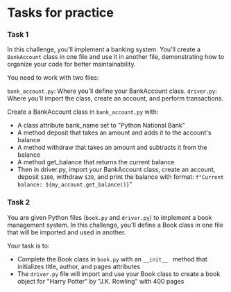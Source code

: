 # Tasks for practice

###  Task 1
In this challenge, you'll implement a banking system. You'll create a `BankAccount` class in one file and use it in another file, demonstrating how to organize your code for better maintainability.

You need to work with two files:

`bank_account.py`: Where you'll define your BankAccount class.
`driver.py`: Where you'll import the class, create an account, and perform transactions.

Create a BankAccount class in `bank_account.py` with:

- A class attribute bank_name set to "Python National Bank"
- A method deposit that takes an amount and adds it to the account's balance
- A method withdraw that takes an amount and subtracts it from the balance
- A method get_balance that returns the current balance
- Then in driver.py, import your BankAccount class, create an account, deposit `$100`, withdraw `$30`, and print the balance with format: `f"Current balance: ${my_account.get_balance()}`"

### Task 2
You are given Python files (`book.py` and `driver.py`) to implement a book management system. In this challenge, you'll define a Book class in one file that will be imported and used in another.

Your task is to:

- Complete the Book class in `book.py` with an `__init__ ` method that initializes title, author, and pages attributes
- The `driver.py` file will import and use your Book class to create a book object for "Harry Potter" by "J.K. Rowling" with 400 pages